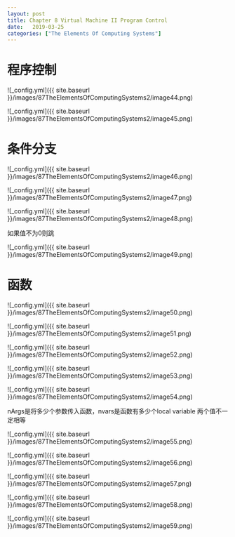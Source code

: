 ```yaml
---
layout: post
title: Chapter 8 Virtual Machine II Program Control
date:   2019-03-25
categories: ["The Elements Of Computing Systems"]
---   
```


# 程序控制  

![_config.yml]({{ site.baseurl }}/images/87TheElementsOfComputingSystems2/image44.png)

![_config.yml]({{ site.baseurl }}/images/87TheElementsOfComputingSystems2/image45.png) 

# 条件分支  

![_config.yml]({{ site.baseurl }}/images/87TheElementsOfComputingSystems2/image46.png)

![_config.yml]({{ site.baseurl }}/images/87TheElementsOfComputingSystems2/image47.png)

![_config.yml]({{ site.baseurl }}/images/87TheElementsOfComputingSystems2/image48.png)

如果值不为0则跳

![_config.yml]({{ site.baseurl }}/images/87TheElementsOfComputingSystems2/image49.png) 

# 函数  

![_config.yml]({{ site.baseurl }}/images/87TheElementsOfComputingSystems2/image50.png) 

![_config.yml]({{ site.baseurl }}/images/87TheElementsOfComputingSystems2/image51.png) 

![_config.yml]({{ site.baseurl }}/images/87TheElementsOfComputingSystems2/image52.png) 

![_config.yml]({{ site.baseurl }}/images/87TheElementsOfComputingSystems2/image53.png) 

![_config.yml]({{ site.baseurl }}/images/87TheElementsOfComputingSystems2/image54.png)   

nArgs是将多少个参数传入函数，nvars是函数有多少个local variable 两个值不一定相等   

![_config.yml]({{ site.baseurl }}/images/87TheElementsOfComputingSystems2/image55.png) 

![_config.yml]({{ site.baseurl }}/images/87TheElementsOfComputingSystems2/image56.png) 

![_config.yml]({{ site.baseurl }}/images/87TheElementsOfComputingSystems2/image57.png) 

![_config.yml]({{ site.baseurl }}/images/87TheElementsOfComputingSystems2/image58.png)   

![_config.yml]({{ site.baseurl }}/images/87TheElementsOfComputingSystems2/image59.png) 
